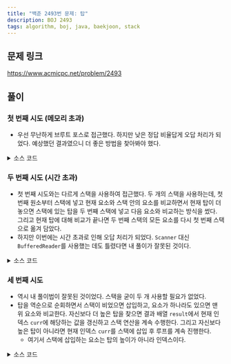 ```yaml
---
title: "백준 2493번 문제: 탑"
description: BOJ 2493
tags: algorithm, boj, java, baekjoon, stack
---
```


## 문제 링크

https://www.acmicpc.net/problem/2493

## 풀이

### 첫 번째 시도 (메모리 초과)

- 우선 무난하게 브루트 포스로 접근했다. 하지만 낮은 정답 비율답게 오답 처리가 되었다. 예상했던 결과였으니 더 좋은 방법을 찾아봐야 했다.

<details>
<summary>소스 코드</summary>
<div markdown="1">

```java
import java.util.Scanner;

public class Main {
    public static void main(String[] args) {
        Scanner sc = new Scanner(System.in);
        
        int n = sc.nextInt();
        int[] tower = new int[n];
        for (int i = 0; i < n; i++) {
            tower[i] = sc.nextInt();
        }
        
        int[] result = new int[n];
        for (int i = 0; i < n; i++) {
            for (int j = i - 1; j >= 0; j--) {
                if (tower[j] >= tower[i]) {
                    result[i] = j + 1;
                    break;
                }
            }
        }
        
        StringBuilder sb = new StringBuilder();
        for (int r : result) {
            sb.append(r + " ");
        }
        sb.setLength(sb.length() - 1);
        System.out.println(sb.toString());
        sc.close();
    }
}
```

</div>
</details>

### 두 번째 시도 (시간 초과)

- 첫 번째 시도와는 다르게 스택을 사용하여 접근했다. 두 개의 스택을 사용하는데, 첫 번째 원소부터 스택에 넣고 현재 요소와 스택 안의 요소를 비교하면서 현재 탑이 더 놓으면 스택에 있는 탑을 두 번째 스택에 넣고 다음 요소와 비교하는 방식을 썼다. 그리고 현재 탑에 대해 비교가 끝나면 두 번째 스택의 모든 요소를 다시 첫 번째 스택으로 옮겨 담았다.
- 하지만 이번에는 시간 초과로 인해 오답 처리가 되었다. `Scanner` 대신 `BufferedReader`를 사용했는 데도 틀렸다면 내 풀이가 잘못된 것이다.

<details>
<summary>소스 코드</summary>
<div markdown="1">

```java
import java.io.BufferedReader;
import java.io.IOException;
import java.io.InputStreamReader;
import java.util.Stack;
import java.util.StringTokenizer;

public class Main {
    public static void main(String[] args) throws IOException {
        BufferedReader br = new BufferedReader(new InputStreamReader(System.in));
        
        int n = Integer.parseInt(br.readLine());
        Stack<Integer> stack = new Stack<>();
        Stack<Integer> temp = new Stack<>();
        
        StringTokenizer st = new StringTokenizer(br.readLine());
        StringBuilder sb = new StringBuilder();
        
        for (int i = 1; i <= n; i++) {
            int curr = Integer.parseInt(st.nextToken());
            boolean isReceived = false;
            
            while(!stack.isEmpty()) {
                if (stack.peek() >= curr) {
                  // 이전 탑에서 수신했을 경우
                  isReceived = true;
                  break;
                } else {
                  // 수신한 탑이 없을 경우
                  temp.push(stack.pop());
                }
            }
          
          sb.append((isReceived ? stack.size() : 0) + " ");
          while(!temp.isEmpty()) stack.push(temp.pop());
          stack.push(curr);
        }
        
        sb.setLength(sb.length() - 1);
        System.out.println(sb.toString());
        br.close();
    }
}
```

</div>
</details>

### 세 번째 시도

- 역시 내 풀이법이 잘못된 것이었다. 스택을 굳이 두 개 사용할 필요가 없었다.
- 탑을 역순으로 순회하면서 스택이 비었으면 삽입하고, 요소가 하나라도 있으면 맨 위 요소와 비교한다. 자신보다 더 높은 탑을 찾으면 결과 배열 `result`에서 현재 인덱스 `curr`에 해당하는 값을 갱신하고 스택 연산을 계속 수행한다. 그리고 자신보다 높은 탑이 아니라면 현재 인덱스 `curr`를 스택에 삽입 후 루프를 계속 진행한다.
  - 여기서 스택에 삽입하는 요소는 탑의 높이가 아니라 인덱스이다.

<details>
<summary>소스 코드</summary>
<div markdown="1">

```java
import java.io.BufferedReader;
import java.io.IOException;
import java.io.InputStreamReader;
import java.util.Stack;
import java.util.StringTokenizer;

public class Main {
    public static void main(String[] args) throws IOException {
        BufferedReader br = new BufferedReader(new InputStreamReader(System.in));
        
        int n = Integer.parseInt(br.readLine());
        int[] tower = new int[n];
        int[] result = new int[n];
        Stack<Integer> stack = new Stack<>();
        
        StringTokenizer st = new StringTokenizer(br.readLine());
        StringBuilder sb = new StringBuilder();
        
        for (int i = 0; i < n; i++) {
            tower[i] = Integer.parseInt(st.nextToken());
        }
        for (int i = n - 1; i >= 0; i--) {
            while(!stack.isEmpty()) {
                int curr = stack.peek();
                if (tower[i] < tower[curr]) break;
                result[curr] = i + 1;
                stack.pop();
            }
            stack.push(i);
        }
        
        for (int i = 0; i < n; i++) {
            sb.append(result[i] + " ");
        }
        sb.setLength(sb.length() - 1);
        System.out.println(sb.toString());
        br.close();
    }
}
```

</div>
</details>

